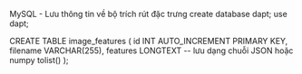 MySQL - Lưu thông tin về bộ trích rút đặc trưng
create database dapt;
use dapt;

CREATE TABLE image_features (
    id INT AUTO_INCREMENT PRIMARY KEY,
    filename VARCHAR(255),
    features LONGTEXT  -- lưu dạng chuỗi JSON hoặc numpy tolist()
);
